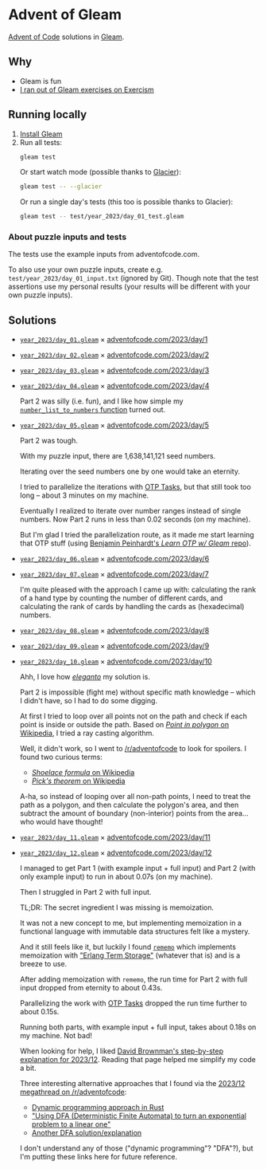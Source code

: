 # Advent of Gleam

[Advent of Code](https://adventofcode.com/) solutions in [Gleam](https://gleam.run/).

## Why

- Gleam is fun
- [I ran out of Gleam exercises on Exercism](https://exercism.org/profiles/mtsknn/solutions?track_slug=gleam)

## Running locally

1. [Install Gleam](https://gleam.run/getting-started/installing/)
2. Run all tests:
   ```sh
   gleam test
   ```
   Or start watch mode
   (possible thanks to [Glacier](https://github.com/inoas/glacier)):
   ```sh
   gleam test -- --glacier
   ```
   Or run a single day's tests
   (this too is possible thanks to Glacier):
   ```sh
   gleam test -- test/year_2023/day_01_test.gleam
   ```

### About puzzle inputs and tests

The tests use the example inputs from adventofcode.com.

To also use your own puzzle inputs,
create e.g. `test/year_2023/day_01_input.txt` (ignored by Git).
Though note that the test assertions use my personal results
(your results will be different with your own puzzle inputs).

## Solutions

- [`year_2023/day_01.gleam`](./src/year_2023/day_01.gleam) × [adventofcode.com/2023/day/1](https://adventofcode.com/2023/day/1)
- [`year_2023/day_02.gleam`](./src/year_2023/day_02.gleam) × [adventofcode.com/2023/day/2](https://adventofcode.com/2023/day/2)
- [`year_2023/day_03.gleam`](./src/year_2023/day_03.gleam) × [adventofcode.com/2023/day/3](https://adventofcode.com/2023/day/3)
- [`year_2023/day_04.gleam`](./src/year_2023/day_04.gleam) × [adventofcode.com/2023/day/4](https://adventofcode.com/2023/day/4)

  Part 2 was silly (i.e. fun),
  and I like how simple my
  [`number_list_to_numbers` function](https://github.com/mtsknn/advent-of-gleam/blob/b283e0c8386fc3794dc8744ec890b38e49bc0acd/src/year_2023/day_04.gleam#L60-L64)
  turned out.

- [`year_2023/day_05.gleam`](./src/year_2023/day_05.gleam) × [adventofcode.com/2023/day/5](https://adventofcode.com/2023/day/5)

  Part 2 was tough.

  With my puzzle input,
  there are 1,638,141,121 seed numbers.

  Iterating over the seed numbers one by one would take an eternity.

  I tried to parallelize the iterations with [OTP Tasks](https://hexdocs.pm/gleam_otp/gleam/otp/task.html),
  but that still took too long –
  about 3 minutes on my machine.

  Eventually I realized to iterate over number ranges instead of single numbers.
  Now Part 2 runs in less than 0.02 seconds (on my machine).

  But I'm glad I tried the parallelization route,
  as it made me start learning that OTP stuff
  (using [Benjamin Peinhardt's _Learn OTP w/ Gleam_ repo](https://github.com/bcpeinhardt/learn_otp_with_gleam)).

- [`year_2023/day_06.gleam`](./src/year_2023/day_06.gleam) × [adventofcode.com/2023/day/6](https://adventofcode.com/2023/day/6)
- [`year_2023/day_07.gleam`](./src/year_2023/day_07.gleam) × [adventofcode.com/2023/day/7](https://adventofcode.com/2023/day/7)

  I'm quite pleased with the approach I came up with:
  calculating the rank of a hand type by counting the number of different cards,
  and calculating the rank of cards by handling the cards as (hexadecimal) numbers.

- [`year_2023/day_08.gleam`](./src/year_2023/day_08.gleam) × [adventofcode.com/2023/day/8](https://adventofcode.com/2023/day/8)
- [`year_2023/day_09.gleam`](./src/year_2023/day_09.gleam) × [adventofcode.com/2023/day/9](https://adventofcode.com/2023/day/9)
- [`year_2023/day_10.gleam`](./src/year_2023/day_10.gleam) × [adventofcode.com/2023/day/10](https://adventofcode.com/2023/day/10)

  Ahh, I love how [_eleganto_](https://www.youtube.com/watch?v=Ywr5E_q8hiM) my solution is.

  Part 2 is impossible (fight me) without specific math knowledge –
  which I didn't have,
  so I had to do some digging.

  At first I tried to loop over all points not on the path
  and check if each point is inside or outside the path.
  Based on [_Point in polygon_ on Wikipedia](https://en.wikipedia.org/wiki/Point_in_polygon),
  I tried a ray casting algorithm.

  Well, it didn't work,
  so I went to [/r/adventofcode](https://old.reddit.com/r/adventofcode/) to look for spoilers.
  I found two curious terms:

  - [_Shoelace formula_ on Wikipedia](https://en.wikipedia.org/wiki/Shoelace_formula)
  - [_Pick's theorem_ on Wikipedia](https://en.wikipedia.org/wiki/Pick%27s_theorem)

  A-ha, so instead of looping over all non-path points,
  I need to treat the path as a polygon,
  and then calculate the polygon's area,
  and then subtract the amount of boundary (non-interior) points from the area...
  who would have thought!

- [`year_2023/day_11.gleam`](./src/year_2023/day_11.gleam) × [adventofcode.com/2023/day/11](https://adventofcode.com/2023/day/11)
- [`year_2023/day_12.gleam`](./src/year_2023/day_12.gleam) × [adventofcode.com/2023/day/12](https://adventofcode.com/2023/day/12)

  I managed to get Part 1 (with example input + full input) and Part 2 (with only example input)
  to run in about 0.07s (on my machine).

  Then I struggled in Part 2 with full input.

  TL;DR: The secret ingredient I was missing is memoization.

  It was not a new concept to me,
  but implementing memoization in a functional language with immutable data structures
  felt like a mystery.

  And it still feels like it,
  but luckily I found [`rememo`](https://hexdocs.pm/rememo/)
  which implements memoization with ["Erlang Term Storage"](https://www.erlang.org/doc/apps/stdlib/ets.html) (whatever that is)
  and is a breeze to use.

  After adding memoization with `rememo`,
  the run time for Part 2 with full input
  dropped from eternity to about 0.43s.

  Parallelizing the work with [OTP Tasks](https://hexdocs.pm/gleam_otp/gleam/otp/task.html)
  dropped the run time further to about 0.15s.

  Running both parts, with example input + full input,
  takes about 0.18s on my machine.
  Not bad!

  When looking for help,
  I liked [David Brownman's step-by-step explanation for 2023/12](https://advent-of-code.xavd.id/writeups/2023/day/12/).
  Reading that page helped me simplify my code a bit.

  Three interesting alternative approaches that I found
  via the [2023/12 megathread on /r/adventofcode](https://old.reddit.com/r/adventofcode/comments/18ge41g/2023_day_12_solutions/):

  - [Dynamic programming approach in Rust](https://github.com/maneatingape/advent-of-code-rust/blob/main/src/year2023/day12.rs)
  - ["Using DFA (Deterministic Finite Automata) to turn an exponential problem to a linear one"](https://alexoxorn.github.io/posts/aoc-day12-regular_languages/)
  - [Another DFA solution/explanation](https://github.com/clrfl/AdventOfCode2023/blob/master/12/explanation.ipynb)

  I don't understand any of those ("dynamic programming"? "DFA"?),
  but I'm putting these links here for future reference.
